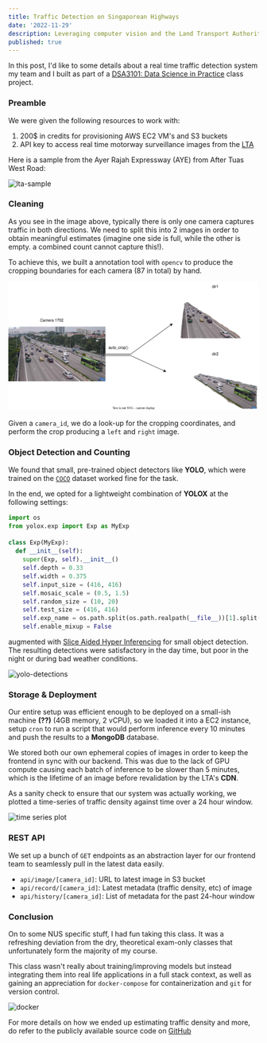 ```yaml
---
title: Traffic Detection on Singaporean Highways
date: '2022-11-29'
description: Leveraging computer vision and the Land Transport Authority's traffic camera feed to automate traffic detection, prediction & analytics.
published: true
---
```


In this post, I'd like to some details about a real time traffic detection system my team and I built as part of a [DSA3101: Data Science in Practice](https://nusmods.com/courses/DSA3101/data-science-in-practice) class project.

### Preamble

We were given the following resources to work with:

1. 200$ in credits for provisioning AWS EC2 VM's and S3 buckets
2. API key to access real time motorway surveillance images from the [LTA](https://www.lta.gov.sg/content/ltagov/en.html)

Here is a sample from the Ayer Rajah Expressway (AYE) from After Tuas West Road:

![lta-sample](../../lta-cam.jpg)

### Cleaning

As you see in the image above, typically there is only one camera captures traffic in both directions. We need to split this into 2 images in order to obtain meaningful estimates (imagine one side is full, while the other is empty. a combined count cannot capture this!).

To achieve this, we built a annotation tool with `opencv` to produce the cropping boundaries for each camera (87 in total) by hand.

![](https://raw.githubusercontent.com/hewliyang/st1131-qrcodes/64e053db1e5c5ee79a3e79030add1cfab4b6ade7/crop.svg)

Given a `camera_id`, we do a look-up for the cropping coordinates, and perform the crop producing a `left` and `right` image.

### Object Detection and Counting

We found that small, pre-trained object detectors like **YOLO**, which were trained on the [`COCO`](https://cocodataset.org/#home) dataset worked fine for the task.

In the end, we opted for a lightweight combination of **YOLOX** at the following settings:

```python
import os
from yolox.exp import Exp as MyExp

class Exp(MyExp):
  def __init__(self):
    super(Exp, self).__init__()
    self.depth = 0.33
    self.width = 0.375
    self.input_size = (416, 416)
    self.mosaic_scale = (0.5, 1.5)
    self.random_size = (10, 20)
    self.test_size = (416, 416)
    self.exp_name = os.path.split(os.path.realpath(__file__))[1].split(".")[0]
    self.enable_mixup = False
```

augmented with [Slice Aided Hyper Inferencing](https://arxiv.org/abs/2202.06934) for small object detection. The resulting detections were satisfactory in the day time, but poor in the night or during bad weather conditions.

![yolo-detections](https://raw.githubusercontent.com/hewliyang/dsa3101-2210-14-lta/main/backend/assets/sample_1709.png)

### Storage & Deployment

Our entire setup was efficient enough to be deployed on a small-ish machine **(??)** (4GB memory, 2 vCPU), so we loaded it into a EC2 instance, setup `cron` to run a script that would perform inference every 10 minutes and push the results to a **MongoDB** database.

We stored both our own ephemeral copies of images in order to keep the frontend in sync with our backend. This was due to the lack of GPU compute causing each batch of inference to be slower than 5 minutes, which is the lifetime of an image before revalidation by the LTA's **CDN**.

As a sanity check to ensure that our system was actually working, we plotted a time-series of traffic density against time over a 24 hour window.

![time series plot](../../traffic-time-series.png)

### REST API

We set up a bunch of `GET` endpoints as an abstraction layer for our frontend team to seamlessly pull in the latest data easily.

- `api/image/[camera_id]`: URL to latest image in S3 bucket
- `api/record/[camera_id]`: Latest metadata (traffic density, etc) of image
- `api/history/[camera_id]`: List of metadata for the past 24-hour window

### Conclusion

On to some NUS specific stuff, I had fun taking this class. It was a refreshing deviation from the dry, theoretical exam-only classes that unfortunately form the majority of my course.

This class wasn't really about training/improving models but instead integrating them into real life applications in a full stack context, as well as gaining an appreciation for `docker-compose` for containerization and `git` for version control.

![docker](https://pbs.twimg.com/media/FPKqqiFX0AMRBu4?format=png&name=small)

For more details on how we ended up estimating traffic density and more, do refer to the publicly available source code on [GitHub](https://github.com/hewliyang/dsa3101-2210-14-lta)
